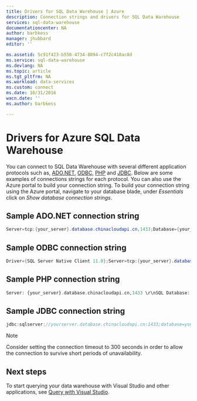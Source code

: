 ```yaml
---
title: Drivers for SQL Data Warehouse | Azure
description: Connection strings and drivers for SQL Data Warehouse
services: sql-data-warehouse
documentationcenter: NA
author: barbkess
manager: jhubbard
editor: ''

ms.assetid: 5c91f423-b550-4734-8094-c7f2c418ac8d
ms.service: sql-data-warehouse
ms.devlang: NA
ms.topic: article
ms.tgt_pltfrm: NA
ms.workload: data-services
ms.custom: connect
ms.date: 10/31/2016
wacn.date: ''
ms.author: barbkess

---
```

# Drivers for Azure SQL Data Warehouse
You can connect to SQL Data Warehouse with several different application protocols such as, [ADO.NET][ADO.NET], [ODBC][ODBC], [PHP][PHP] and [JDBC][JDBC]. Below are some examples of connections strings for each protocol.  You can also use the Azure portal to build your connection string.  To build your connection string using the Azure portal, navigate to your database blade, under *Essentials* click on *Show database connection strings*.

## Sample ADO.NET connection string
```C#
Server=tcp:{your_server}.database.chinacloudapi.cn,1433;Database={your_database};User ID={your_user_name};Password={your_password_here};Encrypt=True;TrustServerCertificate=False;Connection Timeout=30;
```

## Sample ODBC connection string
```C#
Driver={SQL Server Native Client 11.0};Server=tcp:{your_server}.database.chinacloudapi.cn,1433;Database={your_database};Uid={your_user_name};Pwd={your_password_here};Encrypt=yes;TrustServerCertificate=no;Connection Timeout=30;
```

## Sample PHP connection string
```PHP
Server: {your_server}.database.chinacloudapi.cn,1433 \r\nSQL Database: {your_database}\r\nUser Name: {your_user_name}\r\n\r\nPHP Data Objects(PDO) Sample Code:\r\n\r\ntry {\r\n   $conn = new PDO ( \"sqlsrv:server = tcp:{your_server}.database.chinacloudapi.cn,1433; Database = {your_database}\", \"{your_user_name}\", \"{your_password_here}\");\r\n    $conn->setAttribute( PDO::ATTR_ERRMODE, PDO::ERRMODE_EXCEPTION );\r\n}\r\ncatch ( PDOException $e ) {\r\n   print( \"Error connecting to SQL Server.\" );\r\n   die(print_r($e));\r\n}\r\n\rSQL Server Extension Sample Code:\r\n\r\n$connectionInfo = array(\"UID\" => \"{your_user_name}\", \"pwd\" => \"{your_password_here}\", \"Database\" => \"{your_database}\", \"LoginTimeout\" => 30, \"Encrypt\" => 1, \"TrustServerCertificate\" => 0);\r\n$serverName = \"tcp:{your_server}.database.chinacloudapi.cn,1433\";\r\n$conn = sqlsrv_connect($serverName, $connectionInfo);
```

## Sample JDBC connection string
```Java
jdbc:sqlserver://yourserver.database.chinacloudapi.cn:1433;database=yourdatabase;user={your_user_name};password={your_password_here};encrypt=true;trustServerCertificate=false;hostNameInCertificate=*.database.chinacloudapi.cn;loginTimeout=30;
```

> [!NOTE]
> Consider setting the connection timeout to 300 seconds in order to allow the connection to survive short periods of  unavailability.
> 
> 

## Next steps
To start querying your data warehouse with Visual Studio and other applications, see [Query with Visual Studio][Query with Visual Studio].

<!--Image references-->

<!--Azure.com references-->
 [Query with Visual Studio]: ./sql-data-warehouse-query-visual-studio.md

<!--MSDN references-->
[ADO.NET]: https://msdn.microsoft.com/library/e80y5yhx(v=vs.110).aspx
[ODBC]: https://msdn.microsoft.com/library/jj730314.aspx
[PHP]: https://msdn.microsoft.com/library/cc296172.aspx?f=255&MSPPError=-2147217396
[JDBC]: https://msdn.microsoft.com/library/mt484311(v=sql.110).aspx

<!--Other references-->